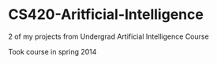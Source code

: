 CS420-Aritficial-Intelligence
=============================
2 of my projects from Undergrad Artificial Intelligence Course

Took course in spring 2014
